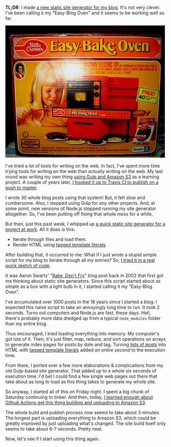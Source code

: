 **TL;DR**: I made [a new static site generator for my blog](https://github.com/lmorchard/blog.lmorchard.com). It's not very clever. I've been calling it my "Easy-Blog Oven" and it seems to be working well so far.

<!--more-->

<img class="fullwidth" src="/uploads/2020/easy-bake-oven.jpg" />

I've tried a lot of tools for writing on the web. In fact, I've spent more time trying tools for writing on the web than actually writing on the web. My last round was writing my own thing [using Gulp and Amazon S3][gulp-blog] as a learning project. A couple of years later, [I hooked it up to Travis CI to publish on a push to master][travis-ci].

 I wrote 30 whole blog posts using that system! But, it felt slow and cumbersome. Also, I stopped using Gulp for any other projects. And, at some point, new versions of Node.js stopped running my site generator altogether. So, I've been putting off fixing that whole mess for a while.

But then, just this past week, I whipped up [a quick static site generator for a project at work][storybook-indexes]. All it does is this:

* Iterate through files and load them.
* Render HTML using [tagged template literals][tagged-literals].

After building that, it occurred to me: What if I just wrote a stupid simple script for my blog to iterate through all my entries? So, [I tried it in a real quick sketch of code][initial-commit]. 

It was Aaron Swartz' "[Bake, Don't Fry](http://www.aaronsw.com/weblog/000404)" blog post back in 2002 that first got me thinking about static site generators. Since this script started about as simple as a box with a light bulb in it, I started calling it my "Easy-Blog Oven".

I've accumulated over 1000 posts in the 18 years since I started a blog. I expected this naive script to take an annoyingly long time to run. It took 2 seconds. Turns out computers and Node.js are fast, these days. Hell, there's probably more data dredged up from a typical `node_modules` folder than my entire blog.

Thus encouraged, I tried loading everything into memory. My computer's got lots of it. Then, it's just filter, map, reduce, and sort operations on arrays to generate index pages for posts by date and tag. Turning [lists of posts][post-list] into HTML with [tagged template literals][post-list-template] added *an entire second* to the execution time.

From there, I ported over a few more elaborations & complications from my old Gulp-based site generator. That added up to a whole six seconds of execution time. I'd bet I could find a few single web pages out there that take about as long to load as this thing takes to generate my whole site.

So anyway, I started all of this on Friday night. I spent a big chunk of Saturday continuing to tinker. And then, today, [I learned enough about Github Actions get this thing building and uploading to Amazon S3][gh-action-s3].

The whole build and publish process now seems to take about 3 minutes. The longest part is uploading everything to Amazon S3, which could be greatly improved by just uploading what's changed. The site build itself only seems to take about 6-7 seconds. Pretty neat.

Now, let's see if I start using this thing again.

[gh-action-s3]: https://github.com/lmorchard/blog.lmorchard.com/blob/master/.github/workflows/prod.yml
[travis-ci]: https://blog.lmorchard.com/2015/10/22/blogging-via-travis/
[post-list]: https://github.com/lmorchard/easy-blog-oven/blob/553f557be22db8ca47c38559490db2b5f75c7b1d/index.js#L58
[post-list-template]: https://github.com/lmorchard/easy-blog-oven/blob/553f557be22db8ca47c38559490db2b5f75c7b1d/templates/postList.js
[initial-commit]: https://github.com/lmorchard/easy-blog-oven/commit/13a75f91992683eb8a665b026dcf0911459872ee#diff-168726dbe96b3ce427e7fedce31bb0bcR26
[tagged-literals]: https://developer.mozilla.org/en-US/docs/Web/JavaScript/Reference/Template_literals#Tagged_templates
[storybook-indexes]: https://github.com/mozilla/fxa/blob/master/_scripts/build-storybooks-indexes.js
[jekyll-blog]: https://blog.lmorchard.com/2011/06/08/moved-to-jekyll/
[wordpress-blog]: http://blog.lmorchard.com/2012/06/16/blogging-like-a-blogger/
[gulp-blog]: https://blog.lmorchard.com/2014/10/20/static-blog-generation-with-gulp/
[typing]: https://typing.lmorchard.com/